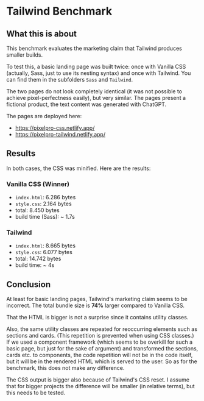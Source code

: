 # Tailwind Benchmark

## What this is about

This benchmark evaluates the marketing claim that Tailwind produces smaller builds.

To test this, a basic landing page was built twice: once with Vanilla CSS (actually, Sass, just to use its nesting syntax) and once with Tailwind. You can find them in the subfolders `Sass` and `Tailwind`.

The two pages do not look completely identical (it was not possible to achieve pixel-perfectness easily), but very similar. The pages present a fictional product, the text content was generated with ChatGPT.

The pages are deployed here:

-   https://pixelpro-css.netlify.app/
-   https://pixelpro-tailwind.netlify.app/

## Results

In both cases, the CSS was minified. Here are the results:

### Vanilla CSS (Winner)

-   `index.html`: 6.286 bytes
-   `style.css`: 2.164 bytes
-   total: 8.450 bytes
-   build time (Sass): ~ 1.7s

### Tailwind

-   `index.html`: 8.665 bytes
-   `style.css`: 6.077 bytes
-   total: 14.742 bytes
-   build time: ~ 4s

## Conclusion

At least for basic landing pages, Tailwind's marketing claim seems to be incorrect. The total bundle size is **74%** larger compared to Vanilla CSS.

That the HTML is bigger is not a surprise since it contains utility classes.

Also, the same utility classes are repeated for reoccurring elements such as sections and cards. (This repetition is prevented when using CSS classes.) If we used a component framework (which seems to be overkill for such a basic page, but just for the sake of argument) and transformed the sections, cards etc. to components, the code repetition will not be in the code itself, but it will be in the rendered HTML which is served to the user. So as for the benchmark, this does not make any difference.

The CSS output is bigger also because of Tailwind's CSS reset. I assume that for bigger projects the difference will be smaller (in relative terms), but this needs to be tested.
